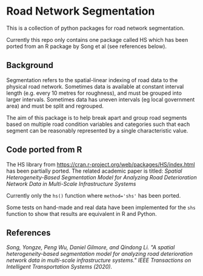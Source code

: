 # Road Network Segmentation

This is a collection of python packages for road network segmentation.

Currently this repo only contains one package called HS which has been ported from an R package by Song et al (see references below).

## Background

Segmentation refers to the spatial-linear indexing of road data to the physical road network. Sometimes data is available at constant interval length (e.g. every 10 metres for roughness), and must be grouped into larger intervals. Sometimes data has uneven intervals (eg  local government area) and must be split and regrouped.

The aim of this package is to help break apart and group road segments based on multiple road condition variables and categories such that each segment can be reasonably represented by a single characteristic value.

## Code ported from R

The HS library from <https://cran.r-project.org/web/packages/HS/index.html> has been partially ported. The related academic paper is titled: _Spatial Heterogeneity-Based Segmentation Model for Analyzing Road Deterioration Network Data in Multi-Scale Infrastructure Systems_

Currently only the `hs()` function where `method='shs'` has been ported.

Some tests on hand-made and real data have been implemented for the `shs` function to show that results are equivalent in R and Python.

## References

_Song, Yongze, Peng Wu, Daniel Gilmore, and Qindong Li. "A spatial heterogeneity-based segmentation model for analyzing road deterioration network data in multi-scale infrastructure systems." IEEE Transactions on Intelligent Transportation Systems (2020)._


